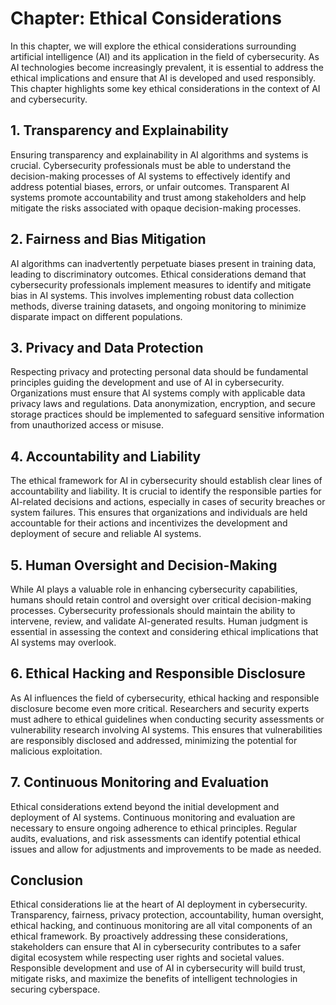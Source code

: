 Chapter: Ethical Considerations
===============================

In this chapter, we will explore the ethical considerations surrounding artificial intelligence (AI) and its application in the field of cybersecurity. As AI technologies become increasingly prevalent, it is essential to address the ethical implications and ensure that AI is developed and used responsibly. This chapter highlights some key ethical considerations in the context of AI and cybersecurity.

**1. Transparency and Explainability**
--------------------------------------

Ensuring transparency and explainability in AI algorithms and systems is crucial. Cybersecurity professionals must be able to understand the decision-making processes of AI systems to effectively identify and address potential biases, errors, or unfair outcomes. Transparent AI systems promote accountability and trust among stakeholders and help mitigate the risks associated with opaque decision-making processes.

**2. Fairness and Bias Mitigation**
-----------------------------------

AI algorithms can inadvertently perpetuate biases present in training data, leading to discriminatory outcomes. Ethical considerations demand that cybersecurity professionals implement measures to identify and mitigate bias in AI systems. This involves implementing robust data collection methods, diverse training datasets, and ongoing monitoring to minimize disparate impact on different populations.

**3. Privacy and Data Protection**
----------------------------------

Respecting privacy and protecting personal data should be fundamental principles guiding the development and use of AI in cybersecurity. Organizations must ensure that AI systems comply with applicable data privacy laws and regulations. Data anonymization, encryption, and secure storage practices should be implemented to safeguard sensitive information from unauthorized access or misuse.

**4. Accountability and Liability**
-----------------------------------

The ethical framework for AI in cybersecurity should establish clear lines of accountability and liability. It is crucial to identify the responsible parties for AI-related decisions and actions, especially in cases of security breaches or system failures. This ensures that organizations and individuals are held accountable for their actions and incentivizes the development and deployment of secure and reliable AI systems.

**5. Human Oversight and Decision-Making**
------------------------------------------

While AI plays a valuable role in enhancing cybersecurity capabilities, humans should retain control and oversight over critical decision-making processes. Cybersecurity professionals should maintain the ability to intervene, review, and validate AI-generated results. Human judgment is essential in assessing the context and considering ethical implications that AI systems may overlook.

**6. Ethical Hacking and Responsible Disclosure**
-------------------------------------------------

As AI influences the field of cybersecurity, ethical hacking and responsible disclosure become even more critical. Researchers and security experts must adhere to ethical guidelines when conducting security assessments or vulnerability research involving AI systems. This ensures that vulnerabilities are responsibly disclosed and addressed, minimizing the potential for malicious exploitation.

**7. Continuous Monitoring and Evaluation**
-------------------------------------------

Ethical considerations extend beyond the initial development and deployment of AI systems. Continuous monitoring and evaluation are necessary to ensure ongoing adherence to ethical principles. Regular audits, evaluations, and risk assessments can identify potential ethical issues and allow for adjustments and improvements to be made as needed.

**Conclusion**
--------------

Ethical considerations lie at the heart of AI deployment in cybersecurity. Transparency, fairness, privacy protection, accountability, human oversight, ethical hacking, and continuous monitoring are all vital components of an ethical framework. By proactively addressing these considerations, stakeholders can ensure that AI in cybersecurity contributes to a safer digital ecosystem while respecting user rights and societal values. Responsible development and use of AI in cybersecurity will build trust, mitigate risks, and maximize the benefits of intelligent technologies in securing cyberspace.
